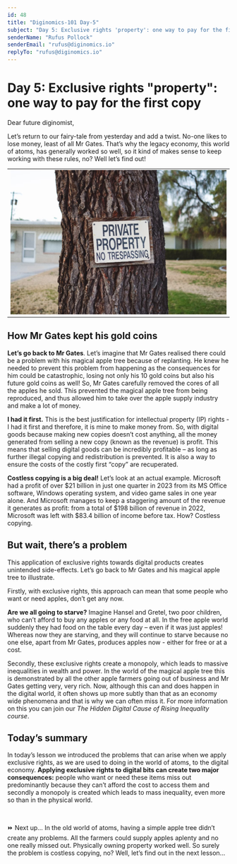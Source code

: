 ```yaml
---
id: 48
title: "Diginomics-101 Day-5"
subject: "Day 5: Exclusive rights 'property': one way to pay for the first copy"
senderName: "Rufus Pollock"
senderEmail: "rufus@diginomics.io"
replyTo: "rufus@diginomics.io"
---
```


# **Day 5: Exclusive rights "property": one way to pay for the first copy**

Dear future diginomist,

Let’s return to our fairy-tale from yesterday and add a twist. No-one likes to lose money, least of all Mr Gates. That’s why the legacy economy, this world of atoms, has generally worked so well, so it kind of makes sense to keep working with these rules, no? Well let’s find out!

<table width="100%">
  <tr><td><img src="https://github.com/life-itself/diginomics/blob/main/brevo-assets/private_property.jpeg?raw=true" width="100%" /></td></tr>
</table>

## How Mr Gates kept his gold coins

**Let’s go back to Mr Gates**. Let’s imagine that Mr Gates realised there could be a problem with his magical apple tree because of replanting. He knew he needed to prevent this problem from happening as the consequences for him could be catastrophic, losing not only his 10 gold coins but also his future gold coins as well! So, Mr Gates carefully removed the cores of all the apples he sold. This prevented the magical apple tree from being reproduced, and thus allowed him to take over the apple supply industry and make a lot of money.

**I had it first.** This is the best justification for intellectual property (IP) rights - I had it first and therefore, it is mine to make money from. So, with digital goods because making new copies doesn’t cost anything, all the money generated from selling a new copy (known as the revenue) is profit. This means that selling digital goods can be incredibly profitable – as long as further illegal copying and redistribution is prevented. It is also a way to ensure the costs of the costly first “copy” are recuperated.

**Costless copying is a big deal!** Let’s look at an actual example. Microsoft had a profit of over $21 billion in just one quarter in 2023 from its MS Office software, Windows operating system, and video game sales in one year alone. And Microsoft manages to keep a staggering amount of the revenue it generates as profit: from a total of $198 billion of revenue in 2022, Microsoft was left with $83.4 billion of income before tax. How? Costless copying. 


## But wait, there’s a problem

This application of exclusive rights towards digital products creates unintended side-effects. Let’s go back to Mr Gates and his magical apple tree to illustrate. 

Firstly, with exclusive rights, this approach can mean that some people who want or need apples, don’t get any now.

**Are we all going to starve?** Imagine Hansel and Gretel, two poor children, who can’t afford to buy any apples or any food at all. In the free apple world suddenly they had food on the table every day – even if it was just apples! Whereas now they are starving, and they will continue to starve because no one else, apart from Mr Gates, produces apples now - either for free or at a cost.

Secondly, these exclusive rights create a monopoly, which leads to massive inequalities in wealth and power. In the world of the magical apple tree this is demonstrated by all the other apple farmers going out of business and Mr Gates getting very, very rich. Now, although this can and does happen in the digital world, it often shows up more subtly than that as an economy wide phenomena and that is why we can often miss it. For more information on this you can join our _The Hidden Digital Cause of Rising Inequality course_.


## Today’s summary

In today’s lesson we introduced the problems that can arise when we apply exclusive rights, as we are used to doing in the world of atoms, to the digital economy. **Applying exclusive rights to digital bits can create two major consequences:** people who want or need these items miss out predominantly because they can’t afford the cost to access them and secondly a monopoly is created which leads to mass inequality, even more so than in the physical world.

<br/>

⏩ Next up… In the old world of atoms, having a simple apple tree didn’t create any problems. All the farmers could supply apples aplenty and no one really missed out. Physically owning property worked well. So surely the problem is costless copying, no? Well, let’s find out in the next lesson…
